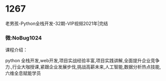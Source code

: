 # 1267
老男孩-Python全栈开发-32期-VIP视频2021年|完结
### 微:NoBug1024 


课程介绍：

python 全栈开发,web开发,项目实战经验丰富,项目实践讲解,全面提升企业竞争力.,行业大咖授课,紧跟企业发展步伐,挑战高薪未来,人工智能,数据分析热点技能,六维全息赋能学员

